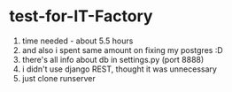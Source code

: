 # test-for-IT-Factory

1. time needed - about 5.5 hours
2. and also i spent same amount on fixing my postgres :D
3. there's all info about db in settings.py (port 8888)
4. i didn't use django REST, thought it was unnecessary
5. just clone runserver 
